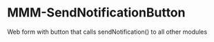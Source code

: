 # MMM-SendNotificationButton
Web form with button that calls sendNotification() to all other modules

